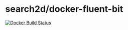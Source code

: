 # search2d/docker-fluent-bit
[![Docker Build Status](https://img.shields.io/docker/build/search2d/fluent-bit.svg)](https://hub.docker.com/r/search2d/fluent-bit/)